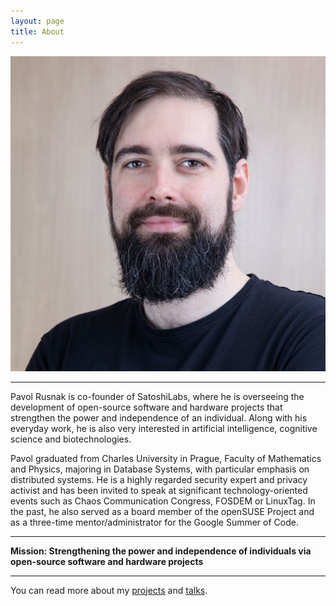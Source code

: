 ```yaml
---
layout: page
title: About
---
```


![photo](/assets/photo.jpg)

----

Pavol Rusnak is co-founder of SatoshiLabs, where he is overseeing
the development of open-source software and hardware projects
that strengthen the power and independence of an individual.
Along with his everyday work, he is also very interested in
artificial intelligence, cognitive science and biotechnologies.

Pavol graduated from Charles University in Prague, Faculty of Mathematics and
Physics, majoring in Database Systems, with particular emphasis on distributed
systems. He is a highly regarded security expert and privacy activist and has
been invited to speak at significant technology-oriented events such as Chaos
Communication Congress, FOSDEM or LinuxTag. In the past, he also served as a
board member of the openSUSE Project and as a three-time mentor/administrator
for the Google Summer of Code.

----

**Mission: Strengthening the power and independence of individuals via open-source software and hardware projects**

----

You can read more about my [projects](/projects) and [talks](/talks).
